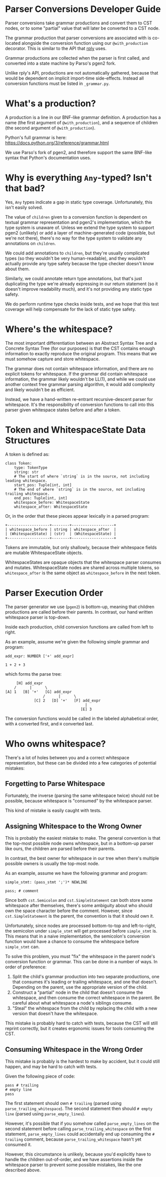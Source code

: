 # Parser Conversions Developer Guide

Parser conversions take grammar productions and convert them to CST nodes, or to some
"partial" value that will later be converted to a CST node.

The grammar production that parser conversions are associated with is co-located
alongside the conversion function using our `@with_production` decorator. This is
similar to the API that [rply](https://github.com/alex/rply/) uses.

Grammar productions are collected when the parser is first called, and converted into a
state machine by Parso's pgen2 fork.

Unlike rply's API, productions are not automatically gathered, because that would be
dependent on implicit import-time side-effects. Instead all conversion functions must be
listed in `_grammar.py`.

# What's a production?

A production is a line in our BNF-like grammar definition. A production has a name (the
first argument of `@with_production`), and a sequence of children (the second argument
of `@with_production`).

Python's full grammar is here: https://docs.python.org/3/reference/grammar.html

We use Parso's fork of pgen2, and therefore support the same BNF-like syntax that
Python's documentation uses.

# Why is everything `Any`-typed? Isn't that bad?

Yes, `Any` types indicate a gap in static type coverage. Unfortunately, this isn't
easily solved.

The value of `children` given to a conversion function is dependent on textual grammar
representation and pgen2's implementation, which the type system is unaware of. Unless
we extend the type system to support pgen2 (unlikely) or add a layer of
machine-generated code (possible, but we're not there), there's no way for the type
system to validate any annotations on `children`.

We could add annotations to `children`, but they're usually complicated types (so they
wouldn't be very human-readable), and they wouldn't actually provide any type safety
because the type checker doesn't know about them.

Similarly, we could annotate return type annotations, but that's just duplicating the
type we're already expressing in our return statement (so it doesn't improve readability
much), and it's not providing any static type safety.

We do perform runtime type checks inside tests, and we hope that this test coverage will
help compensate for the lack of static type safety.

# Where's the whitespace?

The most important differentiation between an Abstract Syntax Tree and a Concrete Syntax
Tree (for our purposes) is that the CST contains enough information to exactly reproduce
the original program. This means that we must somehow capture and store whitespace.

The grammar does not contain whitespace information, and there are no explicit tokens
for whitespace. If the grammar did contain whitespace information, the grammar likely
wouldn't be LL(1), and while we could use another context free grammar parsing
algorithm, it would add complexity and likely wouldn't be as efficient.

Instead, we have a hand-written re-entrant recursive-descent parser for whitespace. It's
the responsibility of conversion functions to call into this parser given whitespace
states before and after a token.

# Token and WhitespaceState Data Structures

A token is defined as:

```
class Token:
    type: TokenType
    string: str
    # The start of where `string` is in the source, not including leading whitespace.
    start_pos: Tuple[int, int]
    # The end of where `string` is in the source, not including trailing whitespace.
    end_pos: Tuple[int, int]
    whitespace_before: WhitespaceState
    whitespace_after: WhitespaceState
```

Or, in the order that these pieces appear lexically in a parsed program:

```
+-------------------+--------+-------------------+
| whitespace_before | string | whitespace_after  |
| (WhitespaceState) | (str)  | (WhitespaceState) |
+-------------------+--------+-------------------+
```

Tokens are immutable, but only shallowly, because their whitespace fields are mutable
WhitespaceState objects.

WhitespaceStates are opaque objects that the whitespace parser consumes and mutates.
WhitespaceState nodes are shared across multiple tokens, so `whitespace_after` is the
same object as `whitespace_before` in the next token.

# Parser Execution Order

The parser generator we use (`pgen2`) is bottom-up, meaning that children productions
are called before their parents. In contrast, our hand written whitespace parser is
top-down.

Inside each production, child conversion functions are called from left to right.

As an example, assume we're given the following simple grammar and program:

```
add_expr: NUMBER ['+' add_expr]
```

```
1 + 2 + 3
```

which forms the parse tree:

```
     [H] add_expr
    /      |      \
[A] 1   [B] '+'   [G] add_expr
                 /      |      \
             [C] 2   [D] '+'   [F] add_expr
                                    |
                                  [E] 3
```

The conversion functions would be called in the labeled alphabetical order, with `A`
converted first, and `H` converted last.

# Who owns whitespace?

There's a lot of holes between you and a correct whitespace representation, but these
can be divided into a few categories of potential mistakes:

## Forgetting to Parse Whitespace

Fortunately, the inverse (parsing the same whitespace twice) should not be possible,
because whitespace is "consumed" by the whitespace parser.

This kind of mistake is easily caught with tests.

## Assigning Whitespace to the Wrong Owner

This is probably the easiest mistake to make. The general convention is that the
top-most possible node owns whitespace, but in a bottom-up parser like ours, the
children are parsed before their parents.

In contrast, the best owner for whitespace in our tree when there's multiple possible
owners is usually the top-most node.

As an example, assume we have the following grammar and program:

```
simple_stmt: (pass_stmt ';')* NEWLINE
```

```
pass; # comment
```

Since both `cst.Semicolon` and `cst.SimpleStatement` can both store some whitespace
after themselves, there's some ambiguity about who should own the space character before
the comment. However, since `cst.SimpleStatement` is the parent, the convention is that
it should own it.

Unfortunately, since nodes are processed bottom-to-top and left-to-right, the semicolon
under `simple_stmt` will get processed before `simple_stmt` is. This means that in a
naive implementation, the semicolon's conversion function would have a chance to consume
the whitespace before `simple_stmt` can.

To solve this problem, you must "fix" the whitespace in the parent node's conversion
function or grammar. This can be done in a number of ways. In order of preference:

1. Split the child's grammar production into two separate productions, one that consumes
   it's leading or trailing whitespace, and one that doesn't. Depending on the parent,
   use the appropriate version of the child.
2. Construct a "partial" node in the child that doesn't consume the whitespace, and then
   consume the correct whitespace in the parent. Be careful about what whitespace a
   node's siblings consume.
3. "Steal" the whitespace from the child by replacing the child with a new version that
   doesn't have the whitespace.

This mistake is probably hard to catch with tests, because the CST will still reprint
correctly, but it creates ergonomic issues for tools consuming the CST.

## Consuming Whitespace in the Wrong Order

This mistake is probably is the hardest to make by accident, but it could still happen,
and may be hard to catch with tests.

Given the following piece of code:

```
pass # trailing
# empty line
pass
```

The first statement should own `# trailing` (parsed using `parse_trailing_whitespace`).
The second statement then should `# empty line` (parsed using `parse_empty_lines`).

However, it's possible that if you somehow called `parse_empty_lines` on the second
statement before calling `parse_trailing_whitespace` on the first statement,
`parse_empty_lines` could accidentally end up consuming the `# trailing` comment,
because `parse_trailing_whitespace` hasn't yet consumed it.

However, this circumstance is unlikely, because you'd explicitly have to handle the
children out-of-order, and we have assertions inside the whitespace parser to prevent
some possible mistakes, like the one described above.
